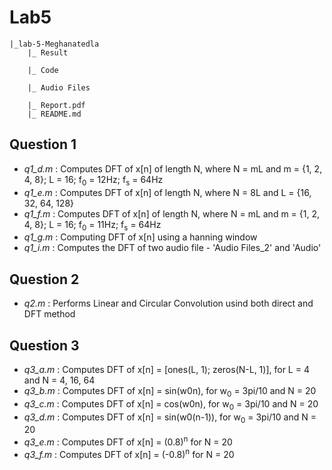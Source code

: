 # Lab5


```
|_lab-5-Meghanatedla
    |_ Result
               
    |_ Code
    
    |_ Audio Files
        
    |_ Report.pdf
    |_ README.md
```

## Question 1
- _q1_d.m_ : Computes DFT of x[n] of length N, where N = mL and m = {1, 2, 4, 8}; L = 16;  f<sub>0</sub> = 12Hz;  f<sub>s</sub> = 64Hz
- _q1_e.m_ : Computes DFT of x[n] of length N, where N = 8L and L = {16, 32, 64, 128}
- _q1_f.m_ : Computes DFT of x[n] of length N, where N = mL and m = {1, 2, 4, 8}; L = 16;  f<sub>0</sub> = 11Hz;  f<sub>s</sub> = 64Hz
- _q1_g.m_ : Computing DFT of x[n] using a hanning window
- _q1_i.m_ : Computes the DFT of two audio file - 'Audio Files_2' and 'Audio'

## Question 2
- _q2.m_ : Performs Linear and Circular Convolution usind both direct and DFT method

## Question 3
- _q3_a.m_ : Computes DFT of x[n] = [ones(L, 1); zeros(N-L, 1)], for L = 4 and N = 4, 16, 64
- _q3_b.m_ :  Computes DFT of x[n] = sin(w0n), for  w<sub>0</sub> = 3pi/10 and N = 20
- _q3_c.m_ :  Computes DFT of x[n] = cos(w0n), for  w<sub>0</sub> = 3pi/10 and N = 20
- _q3_d.m_ :  Computes DFT of x[n] = sin(w0(n-1)), for w<sub>0</sub> = 3pi/10 and N = 20
- _q3_e.m_ :  Computes DFT of x[n] = (0.8)<sup>n</sup>  for N = 20
- _q3_f.m_ :  Computes DFT of x[n] = (-0.8)<sup>n</sup>  for N = 20
